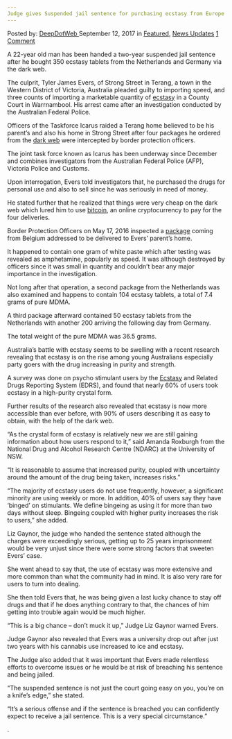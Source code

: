```yaml
---
Judge gives Suspended jail sentence for purchasing ecstasy from Europe via the Dark Web
---
```

<article class="post-listing post-22507 post type-post status-publish format-standard has-post-thumbnail hentry 
 tag-dark tag-ecstasy tag-europe tag-judge tag-man tag-purchasing tag-sentence tag-suspended tag-victoria tag-web">
    <div class="post-inner">
        <span>Posted by: <a href="https://www.deepdotweb.com/author/admin/" title="">DeepDotWeb </a></span>
    <span>September 12, 2017</span>
    <span>in <a href="https://www.deepdotweb.com/category/deepdot-news/" rel="category tag">Featured</a>, <a href="https://www.deepdotweb.com/category/news-updates/" rel="category tag">News Updates</a></span>
    <span><a href="https://www.deepdotweb.com/2017/09/12/judge-gives-suspended-jail-sentence-purchasing-ecstasy-europe-via-dark-web/#comments">1 Comment</a></span>
    </p>
    <div class="clear"></div>
    <div class="entry">
    <p>A 22-year old man has been handed a two-year suspended jail sentence after he bought 350 ecstasy tablets from the Netherlands and Germany via the dark web.</p>
    <p>The culprit, Tyler James Evers, of Strong Street in Terang, a town in the Western District of Victoria, Australia pleaded guilty to importing speed, and three counts of importing a marketable quantity of <a href="https://www.deepdotweb.com/2017/08/19/200-prepared-packs-20000-ecstasy-pills-seized-drug-raid/">ecstasy</a> in a County Court in Warrnambool. His arrest came after an investigation conducted by the Australian Federal Police.</p>
    <p>Officers of the Taskforce Icarus raided a Terang home believed to be his parent’s and also his home in Strong Street after four packages he ordered from the <a href="https://www.deepdotweb.com/2017/08/30/four-suspects-arrested-rachakonda-police-ordering-drugs-darknet/">dark web</a> were intercepted by border protection officers.</p>
    <p>The joint task force known as Icarus has been underway since December and combines investigators from the Australian Federal Police (AFP), Victoria Police and Customs.</p>
    <p>Upon interrogation, Evers told investigators that, he purchased the drugs for personal use and also to sell since he was seriously in need of money.</p>
    <p>He stated further that he realized that things were very cheap on the dark web which lured him to use <a href="https://www.deepdotweb.com/2017/08/27/bitcoin-news-roundup-august-27-2017/">bitcoin</a>, an online cryptocurrency to pay for the four deliveries.</p>
    <p>Border Protection Officers on May 17, 2016 inspected a <a href="https://www.deepdotweb.com/2017/08/29/austrian-man-admits-selling-drugs-package-interception/">package</a> coming from Belgium addressed to be delivered to Evers’ parent’s home.</p>
    <p>It happened to contain one gram of white paste which after testing was revealed as amphetamine, popularly as speed. It was although destroyed by officers since it was small in quantity and couldn’t bear any major importance in the investigation.</p>
    <p>Not long after that operation, a second package from the Netherlands was also examined and happens to contain 104 ecstasy tablets, a total of 7.4 grams of pure MDMA.</p>
    <p>A third package afterward contained 50 ecstasy tablets from the Netherlands with another 200 arriving the following day from Germany.</p>
    <p>The total weight of the pure MDMA was 36.5 grams.</p>
    <p>Australia’s battle with ecstasy seems to be swelling with a recent research revealing that ecstasy is on the rise among young Australians especially party goers with the drug increasing in purity and strength.</p>
    <p>A survey was done on psycho stimulant users by the <a href="http://www.standard.net.au/story/4885728/terang-man-uses-dark-web-to-buy-350-ecstasy-tablets-from-europe/">Ecstasy</a> and Related Drugs Reporting System (EDRS), and found that nearly 60% of users took ecstasy in a high-purity crystal form.</p>
    <p>Further results of the research also revealed that ecstasy is now more accessible than ever before, with 90% of users describing it as easy to obtain, with the help of the dark web.</p>
    <p>“As the crystal form of ecstasy is relatively new we are still gaining information about how users respond to it,” said Amanda Roxburgh from the National Drug and Alcohol Research Centre (NDARC) at the University of NSW.</p>
    <p>“It is reasonable to assume that increased purity, coupled with uncertainty around the amount of the drug being taken, increases risks.”</p>
    <p>“The majority of ecstasy users do not use frequently, however, a significant minority are using weekly or more. In addition, 40% of users say they have ‘binged’ on stimulants. We define bingeing as using it for more than two days without sleep. Bingeing coupled with higher purity increases the risk to users,” she added.</p>
    <p>Liz Gaynor, the judge who handed the sentence stated although the charges were exceedingly serious, getting up to 25 years imprisonment would be very unjust since there were some strong factors that sweeten Evers’ case.</p>
    <p>She went ahead to say that, the use of ecstasy was more extensive and more common than what the community had in mind. It is also very rare for users to turn into dealing.</p>
    <p>She then told Evers that, he was being given a last lucky chance to stay off drugs and that if he does anything contrary to that, the chances of him getting into trouble again would be much higher.</p>
    <p>&#8220;This is a big chance – don&#8217;t muck it up,&#8221; Judge Liz Gaynor warned Evers.</p>
    <p>Judge Gaynor also revealed that Evers was a university drop out after just two years with his cannabis use increased to ice and ecstasy.</p>
    <p>The Judge also added that it was important that Evers made relentless efforts to overcome issues or he would be at risk of breaching his sentence and being jailed.</p>
    <p>&#8220;The suspended sentence is not just the court going easy on you, you&#8217;re on a knife’s edge,” she stated.</p>
    <p>“It&#8217;s a serious offense and if the sentence is breached you can confidently expect to receive a jail sentence. This is a very special circumstance.”</p>
    <p>.</p>
    </div>
    <span style="display:none"><a href="https://www.deepdotweb.com/tag/dark/" rel="tag">dark</a> <a href="https://www.deepdotweb.com/tag/ecstasy/" rel="tag">ecstasy</a> <a href="https://www.deepdotweb.com/tag/europe/" rel="tag">europe</a> <a href="https://www.deepdotweb.com/tag/jail/" rel="tag">jail</a> <a href="https://www.deepdotweb.com/tag/judge/" rel="tag">judge</a> <a href="https://www.deepdotweb.com/tag/man/" rel="tag">man</a> <a href="https://www.deepdotweb.com/tag/purchasing/" rel="tag">purchasing</a> <a href="https://www.deepdotweb.com/tag/sentence/" rel="tag">sentence</a> <a href="https://www.deepdotweb.com/tag/suspended/" rel="tag">suspended</a> <a href="https://www.deepdotweb.com/tag/victoria/" rel="tag">victoria</a> <a href="https://www.deepdotweb.com/tag/web/" rel="tag">web</a></span> <span style="display:none" class="updated">2017-09-12</span>
    <div style="display:none" class="vcard author" itemprop="author" itemscope itemtype="http://schema.org/Person"><strong class="fn" itemprop="name"><a href="https://www.deepdotweb.com/author/admin/" title="Posts by DeepDotWeb" rel="author">DeepDotWeb</a></strong></div>
    </div>
</article>

